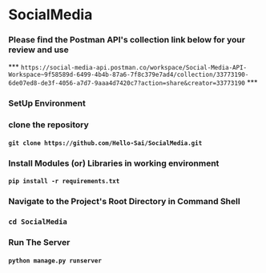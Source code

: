 # SocialMedia

### Please find the Postman API's collection link below for your review and use
*** `https://social-media-api.postman.co/workspace/Social-Media-API-Workspace~9f58589d-6499-4b4b-87a6-7f8c379e7ad4/collection/33773190-6de07ed8-de3f-4056-a7d7-9aaa4d7420c7?action=share&creator=33773190` ***


###  SetUp Environment
###    clone the repository
#### `git clone https://github.com/Hello-Sai/SocialMedia.git`

###    Install Modules (or) Libraries in working environment

####   `pip install -r requirements.txt`

### Navigate to the Project's Root Directory in Command Shell

### `cd SocialMedia`
### Run The Server

#### `python manage.py runserver`